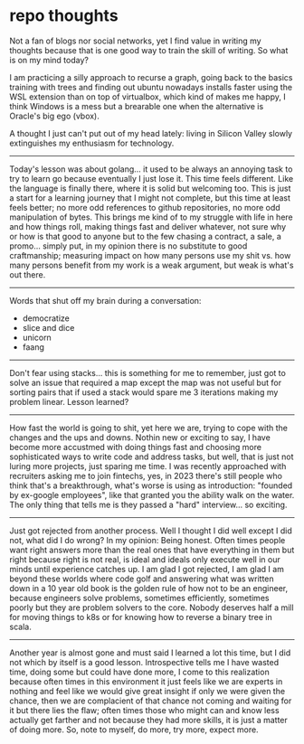 # repo thoughts

Not a fan of blogs nor social networks, yet I find value in writing my thoughts because that is one good way to train the skill of writing.
So what is on my mind today?

I am practicing a silly approach to recurse a graph, going back to the basics training with trees and finding out ubuntu nowadays installs faster using the WSL extension than on top of virtualbox, which kind of makes me happy, I think Windows is a mess but a brearable one when the alternative is Oracle's big ego (vbox).

A thought I just can't put out of my head lately: living in Silicon Valley slowly extinguishes my enthusiasm for technology.

<hr>

Today's lesson was about golang... it used to be always an annoying task to try to learn go because eventually I just lose it. This time feels different. Like the language is finally there, where it is solid but welcoming too. This is just a start for a learning journey that I might not complete, but this time at least feels better; no more odd references to github repositories, no more odd manipulation of bytes. This brings me kind of to my struggle with life in here and how things roll, making things fast and deliver whatever, not sure why or how is that good to anyone but to the few chasing a contract, a sale, a promo... simply put, in my opinion there is no substitute to good craftmanship; measuring impact on how many persons use my shit vs. how many persons benefit from my work is a weak argument, but weak is what's out there.

<hr>

Words that shut off my brain during a conversation:

* democratize
* slice and dice
* unicorn
* faang

<hr>

Don't fear using stacks... this is something for me to remember, just got to solve an issue that required a map except the map was not useful but for sorting pairs that if used a stack would spare me 3 iterations making my problem linear. Lesson learned?

<hr>

How fast the world is going to shit, yet here we are, trying to cope with the changes and the ups and downs. Nothin new or exciting to say, I have become more accustmed with doing things fast and choosing more sophisticated ways to write code and address tasks, but well, that is just not luring more projects, just sparing me time. I was recently approached with recruiters asking me to join fintechs, yes, in 2023 there's still people who think that's a breakthrough, what's worse is using as introduction: "founded by ex-google employees", like that granted you the ability walk on the water. The only thing that tells me is they passed a "hard" interview... so exciting.

<hr>

Just got rejected from another process. Well I thought I did well except I did not, what did I do wrong? In my opinion: Being honest. Often times people want right answers more than the real ones that have everything in them but right because right is not real, is ideal and ideals only execute well in our minds until experience catches up.
I am glad I got rejected, I am glad I am beyond these worlds where code golf and answering what was written down in a 10 year old book is the golden rule of how not to be an engineer, because engineers solve problems, sometimes efficiently, sometimes poorly but they are problem solvers to the core. Nobody deserves half a mill for moving things to k8s or for knowing how to reverse a binary tree in scala. 

<hr>

Another year is almost gone and must said I learned a lot this time, but I did not which by itself is a good lesson. Introspective tells me I have wasted time, doing some but could have done more, I come to this realization because often times in this environment it just feels like we are experts in nothing and feel like we would give great insight if only we were given the chance, then we are complacient of that chance not coming and waiting for it but there lies the flaw; often times those who might can and know less actually get farther and not because they had more skills, it is just a matter of doing more. So, note to myself, do more, try more, expect more.

